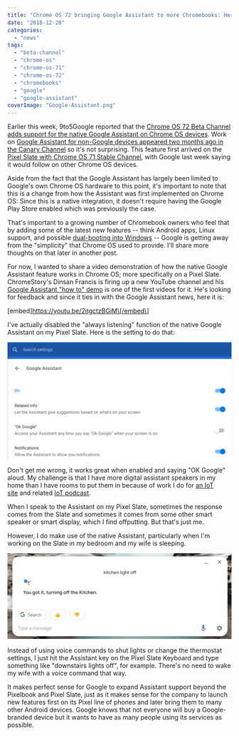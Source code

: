 ```yaml
---
title: "Chrome OS 72 bringing Google Assistant to more Chromebooks: Here's how it looks"
date: "2018-12-20"
categories: 
  - "news"
tags: 
  - "beta-channel"
  - "chrome-os"
  - "chrome-os-71"
  - "chrome-os-72"
  - "chromebooks"
  - "google"
  - "google-assistant"
coverImage: "Google-Assistant.png"
---
```


Earlier this week, 9to5Google reported that the [Chrome OS 72 Beta Channel adds support for the native Google Assistant on Chrome OS devices](https://9to5google.com/2018/12/18/google-chrome-72-beta/). Work on [Google Assistant for non-Google devices appeared two months ago in the Canary Channel](https://www.xda-developers.com/chrome-os-flag-google-assistant-all-chromebooks/) so it's not surprising. This feature first arrived on the [Pixel Slate with Chrome OS 71 Stable Channel](https://www.aboutchromebooks.com/news/chrome-os-71-update-features-pixel-slate/), with Google last week saying it would follow on other Chrome OS devices.

Aside from the fact that the Google Assistant has largely been limited to Google's own Chrome OS hardware to this point, it's important to note that this is a change from how the Assistant was first implemented on Chrome OS: Since this is a native integration, it doesn't require having the Google Play Store enabled which was previously the case.

That's important to a growing number of Chromebook owners who feel that by adding some of the latest new features -- think Android apps, Linux support, and possible [dual-booting into Windows](https://www.aboutchromebooks.com/news/project-campfire-windows-dual-boot-chromebook/) -- Google is getting away from the "simplicity" that Chrome OS used to provide. I'll share more thoughts on that later in another post.

For now, I wanted to share a video demonstration of how the native Google Assistant feature works in Chrome OS; more specifically on a Pixel Slate. ChromeStory's Dinsan Francis is firing up a new YouTube channel and his [Google Assistant "how to" demo](https://www.chromestory.com/2018/12/how-to-use-google-assistant-on-chromebooks/) is one of the first videos for it. He's looking for feedback and since it ties in with the Google Assistant news, here it is:

\[embed\]https://youtu.be/2itgctzBGiM\[/embed\]

I've actually disabled the "always listening" function of the native Google Assistant on my Pixel Slate. Here is the setting to do that:

[![](images/Google-Assistant-settings-Chrome-OS-71-1024x531.png)](https://www.aboutchromebooks.com/news/chrome-os-72-native-google-assistant-chromebooks/attachment/google-assistant-settings-chrome-os-71/)

Don't get me wrong, it works great when enabled and saying "OK Google" aloud. My challenge is that I have more digital assistant speakers in my home than I have rooms to put them in because of work I do for [an IoT site](https://www.staceyoniot.com) and related [IoT podcast](https://www.iotpodcast.com).

When I speak to the Assistant on my Pixel Slate, sometimes the response comes from the Slate and sometimes it comes from some other smart speaker or smart display, which I find offputting. But that's just me.

However, I do make use of the native Assistant, particularly when I'm working on the Slate in my bedroom and my wife is sleeping.

[![](images/assistant-kitchen-light-off-1024x389.png)](https://www.aboutchromebooks.com/news/chrome-os-72-native-google-assistant-chromebooks/attachment/assistant-kitchen-light-off/)

Instead of using voice commands to shut lights or change the thermostat settings, I just hit the Assistant key on the Pixel Slate Keyboard and type something like "downstairs lights off", for example. There's no need to wake my wife with a voice command that way.

It makes perfect sense for Google to expand Assistant support beyond the Pixelbook and Pixel Slate, just as it makes sense for the company to launch new features first on its Pixel line of phones and later bring them to many other Android devices. Google knows that not everyone will buy a Google-branded device but it wants to have as many people using its services as possible.
